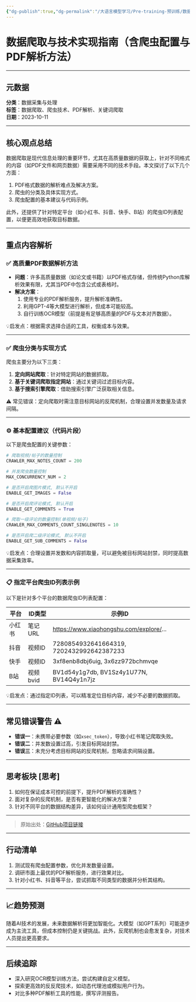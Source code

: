 ```yaml
---
{"dg-publish":true,"dg-permalink":"/大语言模型学习/Pre-training-预训练/数据爬取","dg-home":false,"dg-description":"在此输入笔记的描述","dg-hide":false,"dg-hide-title":false,"dg-show-backlinks":true,"dg-show-local-graph":true,"dg-show-inline-title":true,"dg-pinned":false,"dg-passphrase":"在此输入访问密码","dg-enable-mathjax":false,"dg-enable-mermaid":false,"dg-enable-uml":false,"dg-note-icon":0,"dg-enable-dataview":false,"tags":["NLP"],"permalink":"/大语言模型学习/Pre-training-预训练/数据爬取/","dgShowBacklinks":true,"dgShowLocalGraph":true,"dgShowInlineTitle":true,"dgPassFrontmatter":true,"noteIcon":0,"created":"2025-04-08T12:08:34.797+08:00","updated":"2025-04-08T12:13:44.900+08:00"}
---
```




# 数据爬取与技术实现指南（含爬虫配置与PDF解析方法）
---

## 元数据
**分类**：数据采集与处理  
**标签**：数据爬取、爬虫技术、PDF解析、关键词爬取  
**日期**：2023-10-11  

---


## 核心观点总结
数据爬取是现代信息处理的重要环节，尤其在高质量数据的获取上，针对不同格式的内容（如PDF文件和网页数据）需要采用不同的技术手段。本文探讨了以下几个方面：  

1. PDF格式数据的解析难点及解决方案。  
2. 爬虫的分类及具体实现方式。  
3. 爬虫配置的基本建议与代码示例。  

此外，还提供了针对特定平台（如小红书、抖音、快手、B站）的爬虫ID列表配置，以便更高效地获取目标数据。

---


## 重点内容解析

### ✅ 高质量PDF数据解析方法
- **问题**：许多高质量数据（如论文或书籍）以PDF格式存储，但传统Python库解析效果有限，尤其当PDF中包含公式或表格时。
- **解决方案**：
  1. 使用专业的PDF解析服务，提升解析准确性。
  2. 利用GPT-4等大模型进行解析，但成本可能较高。
  3. 自行训练OCR模型（前提是有足够高质量的PDF与文本对齐数据）。

💡启发点：根据需求选择合适的工具，权衡成本与效果。

---


### ✅ 爬虫分类与实现方式
爬虫主要分为以下三类：
1. **定向网站爬取**：针对特定网站的数据抓取。
2. **基于关键词爬取指定网站**：通过关键词过滤目标内容。
3. **基于搜索引擎爬取**：借助搜索引擎广泛获取相关信息。

⚠ 常见错误：定向爬取时需注意目标网站的反爬机制，合理设置并发数量及请求间隔。

---


### ⚙ 基本配置建议（代码片段）
以下是爬虫配置的关键参数：

```python
# 爬取视频/帖子的数量控制
CRAWLER_MAX_NOTES_COUNT = 200

# 并发爬虫数量控制
MAX_CONCURRENCY_NUM = 2

# 是否开启爬图片模式, 默认不开启
ENABLE_GET_IMAGES = False

# 是否开启爬评论模式, 默认开启
ENABLE_GET_COMMENTS = True

# 爬取一级评论的数量控制(单视频/帖子)
CRAWLER_MAX_COMMENTS_COUNT_SINGLENOTES = 10

# 是否开启爬二级评论模式, 默认不开启
ENABLE_GET_SUB_COMMENTS = False
```

💡启发点：合理设置并发数和内容抓取量，可以避免被目标网站封禁，同时提高数据采集效率。

---


### 📋 指定平台爬虫ID列表示例
以下是针对多个平台的数据爬虫ID列表配置：

| 平台      | ID类型          | 示例ID                                      |
|-----------|-----------------|---------------------------------------------|
| 小红书    | 笔记URL         | https://www.xiaohongshu.com/explore/...    |
| 抖音      | 视频ID          | 7280854932641664319, 7202432992642387233   |
| 快手      | 视频ID          | 3xf8enb8dbj6uig, 3x6zz972bchmvqe           |
| B站       | 视频bvid        | BV1d54y1g7db, BV1Sz4y1U77N, BV14Q4y1n7jz   |

💡启发点：通过指定ID列表，可以精准定位目标内容，减少不必要的数据抓取。

---


## 常见错误警告 ⚠️
- **错误一**：未携带必要参数（如`xsec_token`），导致小红书笔记爬取失败。
- **错误二**：并发数设置过高，引发目标网站封禁。
- **错误三**：未充分考虑目标网站的反爬机制，忽略请求间隔设置。

---


## 思考板块 [思考]
1. 如何在保证成本可控的前提下，提升PDF解析的准确性？  
2. 面对复杂的反爬机制，是否有更智能化的解决方案？  
3. 针对不同平台的数据结构差异，该如何设计通用型爬虫框架？

---

> 原始出处：[GitHub项目链接](https://github.com/NanmiCoder/MediaCrawler)

---


## 行动清单
1. 测试现有爬虫配置参数，优化并发数量设置。  
2. 调研市面上最优的PDF解析服务，进行效果对比。  
3. 针对小红书、抖音等平台，尝试抓取不同类型的数据并分析其结构。  

---


## 📈趋势预测
随着AI技术的发展，未来数据解析将更加智能化。大模型（如GPT系列）可能逐步成为主流工具，但成本控制仍是关键挑战。此外，反爬机制也会愈发复杂，对技术人员提出更高要求。

---


## 后续追踪
- 深入研究OCR模型训练方法，尝试构建自定义模型。  
- 探索更高效的反反爬技术，如动态代理池或模拟用户行为。  
- 对比多种PDF解析工具的性能，撰写评测报告。

